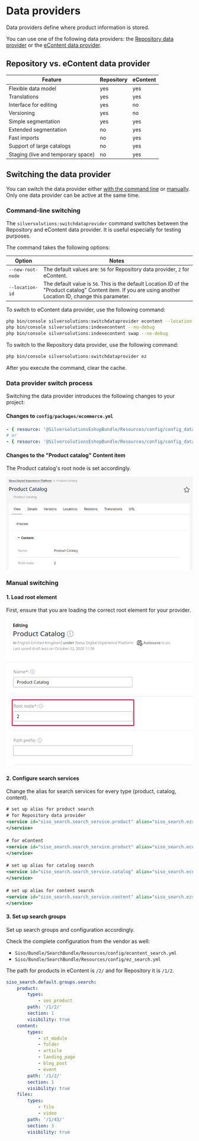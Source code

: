 # Data providers

Data providers define where product information is stored.

You can use one of the following data providers: the [Repository data provider](repository_data_provider.md)
or the [eContent data provider](../econtent/econtent.md).

## Repository vs. eContent data provider

| Feature                              | Repository                                | eContent                                     |
| ------------------------------------ | -------------------------------------------- | -------------------------------------------- |
| Flexible data model                   | yes  | yes  |
| Translations                         | yes  | yes  |
| Interface for editing                | yes  | no |
| Versioning                           | yes  | no |
| Simple segmentation          | yes  | yes  |
| Extended segmentation        | no | yes  |
| Fast imports         | no | yes  |
| Support of large catalogs              | no | yes  |
| Staging (live and temporary space) | no | yes  |

## Switching the data provider

You can switch the data provider either [with the command line](#command-line-switching) or [manually](#manual-switching).
Only one data provider can be active at the same time.

### Command-line switching

The `silversolutions:switchdataprovider` command switches between the Repository and eContent data provider.
It is useful especially for testing purposes.

The command takes the following options:

|Option|Notes|
|--- |--- |
|`--new-root-node`|The default values are: `56` for Repository data provider, `2` for eContent.|
|`--location-id`|The default value is `56`. This is the default Location ID of the "Product catalog" Content item. If you are using another Location ID, change this parameter.|

To switch to eContent data provider, use the following command:

``` bash
php bin/console silversolutions:switchdataprovider econtent --location-id=56 --new-root-node=2
php bin/console silversolutions:indexecontent --no-debug
php bin/console silversolutions:indexecontent swap --no-debug
```

To switch to the Repository data provider, use the following command:

``` bash
php bin/console silversolutions:switchdataprovider ez
```

After you execute the command, clear the cache.

### Data provider switch process

Switching the data provider introduces the following changes to your project:

#### Changes to `config/packages/ecommerce.yml`

``` yaml
- { resource: '@SilversolutionsEshopBundle/Resources/config/config_data_provider_econtent.yml' }
# or 
- { resource: '@SilversolutionsEshopBundle/Resources/config/config_data_provider_ez.yml' }
```

#### Changes to the "Product catalog" Content item

The Product catalog's root node is set accordingly.

![](../img/product_catalog.png)

### Manual switching

#### 1. Load root element

First, ensure that you are loading the correct root element for your provider.

![](../img/manual_switching.png)

#### 2. Configure search services

Change the alias for search services for every type (product, catalog, content).

``` xml
# set up alias for product search 
# for Repository data provider 
<service id="siso_search.search_service.product" alias="siso_search.ezsolr_search_service">
</service>
 
# for eContent
<service id="siso_search.search_service.product" alias="siso_search.econtentsolr_search_service">
</service>

# set up alias for catalog search 
<service id="siso_search.search_service.catalog" alias="siso_search.econtentsolr_search_service">
</service>

# set up alias for content search 
<service id="siso_search.search_service.content" alias="siso_search.ezsolr_search_service">
</service>
```

#### 3. Set up search groups

Set up search groups and configuration accordingly.

Check the complete configuration from the vendor as well:

- `Siso/Bundle/SearchBundle/Resources/config/econtent_search.yml`
- `Siso/Bundle/SearchBundle/Resources/config/ez_search.yml`

The path for products in eContent is `/2/` and for Repository it is `/1/2`.

``` yaml
siso_search.default.groups.search:
    product:
        types:
            - ses_product
        path: '/1/2/'
        section: 1
        visibility: true
    content:
        types:
            - st_module
            - folder
            - article
            - landing_page
            - blog_post
            - event
        path: '/1/2/'
        section: 1
        visibility: true
    files:
        types:
            - file
            - video
        path: '/1/43/'
        section: 3
        visibility: true
```

